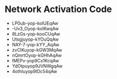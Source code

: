 # Network Activation Code
* LP0ub-yop-koIUEqAw
* -Uv3_Oyop-koIKwqAw
* 8LzGs-yop-kooCUqAw
* Utsgjuyop-kYOuQqAw
* NAY-7-yop-kYY_AqAw
* zvCIKuyop-kGW3MqAw
* nQmrtOyop-kGHhAqAw
* lMEPv-yop9Cx1KcqAw
* YdOtpuyop9JVNWgqAw
* 4othIuyop9IDc54qAw